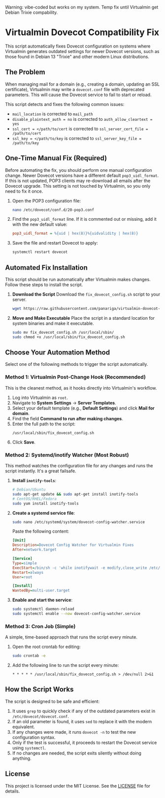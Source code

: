 
Warning: vibe-coded but works on my system.
Temp fix until Virtualmin get Debian Trixie compability.

# Virtualmin Dovecot Compatibility Fix

This script automatically fixes Dovecot configuration on systems where Virtualmin generates outdated settings for newer Dovecot versions, such as those found in Debian 13 "Trixie" and other modern Linux distributions.

## The Problem

When managing mail for a domain (e.g., creating a domain, updating an SSL certificate), Virtualmin may write a `dovecot.conf` file with deprecated parameters. This will cause the Dovecot service to fail to start or reload.

This script detects and fixes the following common issues:
- `mail_location` is corrected to `mail_path`
- `disable_plaintext_auth = no` is corrected to `auth_allow_cleartext = yes`
- `ssl_cert = </path/to/cert` is corrected to `ssl_server_cert_file = /path/to/cert`
- `ssl_key = </path/to/key` is corrected to `ssl_server_key_file = /path/to/key`

## One-Time Manual Fix (Required)

Before automating the fix, you should perform one manual configuration change. Newer Dovecot versions have a different default `pop3_uidl_format`. If this is not updated, POP3 clients may re-download all emails after the Dovecot upgrade. This setting is not touched by Virtualmin, so you only need to fix it once.

1.  Open the POP3 configuration file:
    ```sh
    nano /etc/dovecot/conf.d/20-pop3.conf
    ```

2.  Find the `pop3_uidl_format` line. If it is commented out or missing, add it with the new default value:
    ```ini
    pop3_uidl_format = %{uid | hex(8)}%{uidvalidity | hex(8)}
    ```

3.  Save the file and restart Dovecot to apply:
    ```sh
    systemctl restart dovecot
    ```

## Automated Fix Installation

This script should be run automatically after Virtualmin makes changes. Follow these steps to install the script.

1.  **Download the Script**
    Download the `fix_dovecot_config.sh` script to your server.
    ```sh
    wget https://raw.githubusercontent.com/panariga/virtualmin-dovecot-trixie-fix/main/fix_dovecot_config.sh
    ```

2.  **Move and Make Executable**
    Place the script in a standard location for system binaries and make it executable.
    ```sh
    sudo mv fix_dovecot_config.sh /usr/local/sbin/
    sudo chmod +x /usr/local/sbin/fix_dovecot_config.sh
    ```

## Choose Your Automation Method

Select one of the following methods to trigger the script automatically.

### Method 1: Virtualmin Post-Change Hook (Recommended)

This is the cleanest method, as it hooks directly into Virtualmin's workflow.

1.  Log into Virtualmin as `root`.
2.  Navigate to **System Settings** -> **Server Templates**.
3.  Select your default template (e.g., **Default Settings**) and click **Mail for domain**.
4.  Find the field **Command to run after making changes**.
5.  Enter the full path to the script:
    ```
    /usr/local/sbin/fix_dovecot_config.sh
    ```
6.  Click **Save**.

### Method 2: Systemd/inotify Watcher (Most Robust)

This method watches the configuration file for any changes and runs the script instantly. It's a great failsafe.

1.  **Install `inotify-tools`**:
    ```sh
    # Debian/Ubuntu
    sudo apt-get update && sudo apt-get install inotify-tools
    # CentOS/RHEL/Fedora
    sudo yum install inotify-tools
    ```

2.  **Create a systemd service file**:
    ```sh
    sudo nano /etc/systemd/system/dovecot-config-watcher.service
    ```
    Paste the following content:
    ```ini
    [Unit]
    Description=Dovecot Config Watcher for Virtualmin Fixes
    After=network.target

    [Service]
    Type=simple
    ExecStart=/bin/sh -c 'while inotifywait -e modify,close_write /etc/dovecot/dovecot.conf; do /usr/local/sbin/fix_dovecot_config.sh; done'
    Restart=always
    User=root

    [Install]
    WantedBy=multi-user.target
    ```

3.  **Enable and start the service**:
    ```sh
    sudo systemctl daemon-reload
    sudo systemctl enable --now dovecot-config-watcher.service
    ```

### Method 3: Cron Job (Simple)

A simple, time-based approach that runs the script every minute.

1.  Open the root crontab for editing:
    ```sh
    sudo crontab -e
    ```
2.  Add the following line to run the script every minute:
    ```crontab
    * * * * * /usr/local/sbin/fix_dovecot_config.sh > /dev/null 2>&1
    ```

## How the Script Works

The script is designed to be safe and efficient:
1.  It uses `grep` to quickly check if any of the outdated parameters exist in `/etc/dovecot/dovecot.conf`.
2.  If an old parameter is found, it uses `sed` to replace it with the modern equivalent.
3.  If any changes were made, it runs `dovecot -n` to test the new configuration syntax.
4.  Only if the test is successful, it proceeds to restart the Dovecot service using `systemctl`.
5.  If no changes are needed, the script exits silently without doing anything.

## License

This project is licensed under the MIT License. See the [LICENSE](LICENSE) file for details.
